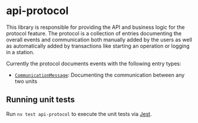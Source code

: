 # api-protocol

This library is responsible for providing the API and business logic for the
protocol feature. The protocol is a collection of entries documenting the
overall events and communication both manually added by the users as well as
automatically added by transactions like starting an operation or logging in a
station.

Currently the protocol documents events with the following entry types:

- [`CommunicationMessage`](./src/lib/core/entity/protocol-entries/communication-message.entity.ts):
  Documenting the communication between any two units

## Running unit tests

Run `nx test api-protocol` to execute the unit tests via
[Jest](https://jestjs.io).
